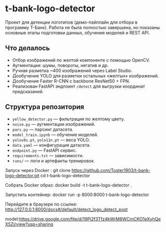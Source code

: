 # t-bank-logo-detector

Проект для детекции логотипов (демо-пайплайн для отбора в программу Т-Банк). Работа не была полностью завершена, но показаны основные этапы подготовки данных, обучения моделей и REST API.

## Что делалось
- Отбор изображений по желтой компоненте с помощью OpenCV.
- Аугментации: шумы, повороты, негатив и др.
- Ручная разметка ~400 изображений через Label Studio.
- Дообучение YOLO для разметки остальных «желтых» изображений.
- Дообучение Faster R-CNN с backbone ResNet50 + FPN.
- Реализован FastAPI эндпоинт `/detect` для выгрузки координат предсказаний.

## Структура репозитория
- `yellow_detector.py` — фильтрация по желтому цвету.
- `noise.py` — аугментации изображений.
- `pars.py` — парсинг датасета.
- `model_train.ipynb` — обучение моделей.
- `yolov8s.pt`, `yolo11n.pt` — веса YOLO.
- `data.yaml` — конфигурация датасета.
- `endpoint.py` — FastAPI сервис.
- `requirements.txt` — зависимости.
- `runs/` — логи и артефакты тренировок.



Запуск через Docker :
git clone https://github.com/Toster1903/t-bank-logo-detector.git
cd t-bank-logo-detector

Собрать Docker образ:
docker build -t t-bank-logo-detector .

Запустить контейнер:
docker run -p 8000:8000 t-bank-logo-detector

Перейдите в браузере по ссылке:
http://127.0.0.1:8000/docs#/default/detect_logo_detect_post



model:https://drive.google.com/file/d/19Pi2f3Tfz4kWrM8WCmCKO1eXyhQeX5Zj/view?usp=sharing
